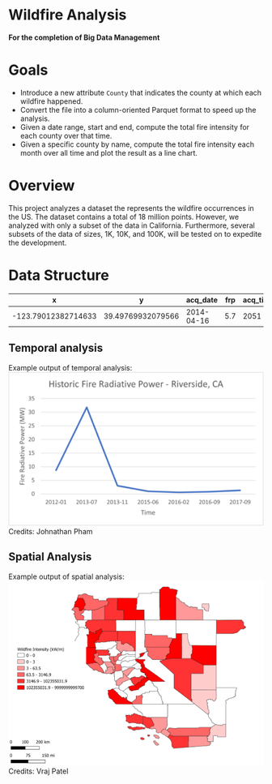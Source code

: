 # Wildfire Analysis
**For the completion of Big Data Management**  
# Goals
- Introduce a new attribute `County` that indicates the county at which each wildfire happened.  
- Convert the file into a column-oriented Parquet format to speed up the analysis.
- Given a date range, start and end, compute the total fire intensity for each county over that time. 
- Given a specific county by name, compute the total fire intensity each month over all time and plot the result as a line chart.

# Overview
This project analyzes a dataset the represents the wildfire occurrences in the US. The dataset contains a total of 18 million points. However, we analyzed with only a subset of the data in California. Furthermore, several subsets of the data of sizes, 1K, 10K, and 100K, will be tested on to expedite the development.

 

# Data Structure

|                  x|                 y|  acq_date| frp| acq_time|County|
|-------------------|------------------|----------|----|---------|------|
|-123.79012382714633| 39.49769932079566|2014-04-16| 5.7|     2051| 06045|

## Temporal analysis
Example output of temporal analysis:  
![Pie chart of species](images/TemporalAnalysis.png)  
Credits: Johnathan Pham

## Spatial Analysis
Example output of spatial analysis:  
![Pie chart of species](images/spatial_analysis100klegendsmall.png)  
Credits: Vraj Patel
